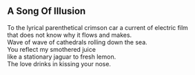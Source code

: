 A Song Of Illusion
------------------
To the lyrical parenthetical crimson car a current of electric film  
that does not know why it flows and makes.  
Wave of wave of cathedrals rolling down the sea.  
You reflect my smothered juice  
like a stationary jaguar to fresh lemon.  
The love drinks in kissing your nose.  
